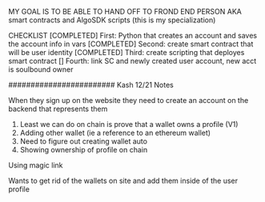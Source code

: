 MY GOAL IS TO BE ABLE TO HAND OFF TO FROND END PERSON AKA smart contracts and AlgoSDK scripts (this is my specialization)

CHECKLIST
[COMPLETED] First: Python that creates an account and saves the account info in vars
[COMPLETED] Second: create smart contract that will be user identity
[COMPLETED] Third: create scripting that deployes smart contract
[] Fourth: link SC and newly created user account, new acct is soulbound owner

######################## Kash 12/21 Notes

When they sign up on the website they need to create an account on the backend that represents them

1. Least we can do on chain is prove that a wallet owns a profile (V1)
2. Adding other wallet (ie a reference to an ethereum wallet)
3. Need to figure out creating wallet auto
4. Showing ownership of profile on chain

Using magic link

Wants to get rid of the wallets on site and add them inside of the user profile